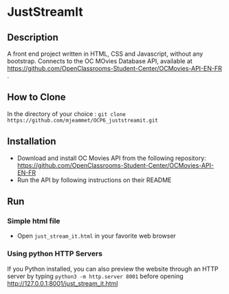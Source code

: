 # JustStreamIt

## Description
A front end project written in HTML, CSS and Javascript, without any bootstrap.
Connects to the OC MOvies Database API, available at https://github.com/OpenClassrooms-Student-Center/OCMovies-API-EN-FR . 

## How to Clone

In the directory of your choice :
`git clone https://github.com/mjeammet/OCP6_juststreamit.git`


## Installation
* Download and install OC Movies API from the following repository: https://github.com/OpenClassrooms-Student-Center/OCMovies-API-EN-FR
* Run the API by following instructions on their README

## Run 

### Simple html file 
* Open `just_stream_it.html` in your favorite web browser

### Using python HTTP Servers
If you Python installed, you can also preview the website through an HTTP server by typing `python3 -m http.server 8001` before opening http://127.0.0.1:8001/just_stream_it.html